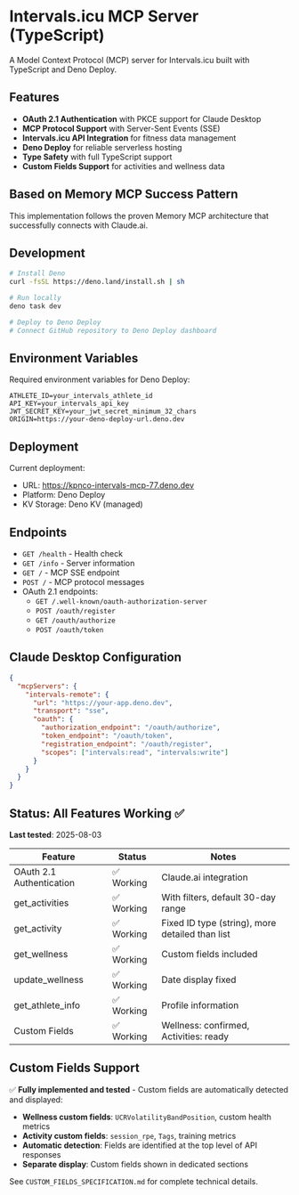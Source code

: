 # Intervals.icu MCP Server (TypeScript)

A Model Context Protocol (MCP) server for Intervals.icu built with TypeScript and Deno Deploy.

## Features

- **OAuth 2.1 Authentication** with PKCE support for Claude Desktop
- **MCP Protocol Support** with Server-Sent Events (SSE)
- **Intervals.icu API Integration** for fitness data management
- **Deno Deploy** for reliable serverless hosting
- **Type Safety** with full TypeScript support
- **Custom Fields Support** for activities and wellness data

## Based on Memory MCP Success Pattern

This implementation follows the proven Memory MCP architecture that successfully connects with Claude.ai.

## Development

```bash
# Install Deno
curl -fsSL https://deno.land/install.sh | sh

# Run locally
deno task dev

# Deploy to Deno Deploy
# Connect GitHub repository to Deno Deploy dashboard
```

## Environment Variables

Required environment variables for Deno Deploy:

```
ATHLETE_ID=your_intervals_athlete_id
API_KEY=your_intervals_api_key
JWT_SECRET_KEY=your_jwt_secret_minimum_32_chars
ORIGIN=https://your-deno-deploy-url.deno.dev
```

## Deployment

Current deployment:
- URL: https://kpnco-intervals-mcp-77.deno.dev
- Platform: Deno Deploy
- KV Storage: Deno KV (managed)

## Endpoints

- `GET /health` - Health check
- `GET /info` - Server information
- `GET /` - MCP SSE endpoint
- `POST /` - MCP protocol messages
- OAuth 2.1 endpoints:
  - `GET /.well-known/oauth-authorization-server`
  - `POST /oauth/register`
  - `GET /oauth/authorize` 
  - `POST /oauth/token`

## Claude Desktop Configuration

```json
{
  "mcpServers": {
    "intervals-remote": {
      "url": "https://your-app.deno.dev",
      "transport": "sse",
      "oauth": {
        "authorization_endpoint": "/oauth/authorize",
        "token_endpoint": "/oauth/token", 
        "registration_endpoint": "/oauth/register",
        "scopes": ["intervals:read", "intervals:write"]
      }
    }
  }
}
```

## Status: All Features Working ✅

**Last tested**: 2025-08-03

| Feature | Status | Notes |
|---------|--------|-------|
| OAuth 2.1 Authentication | ✅ Working | Claude.ai integration |
| get_activities | ✅ Working | With filters, default 30-day range |
| get_activity | ✅ Working | Fixed ID type (string), more detailed than list |
| get_wellness | ✅ Working | Custom fields included |
| update_wellness | ✅ Working | Date display fixed |
| get_athlete_info | ✅ Working | Profile information |
| Custom Fields | ✅ Working | Wellness: confirmed, Activities: ready |

## Custom Fields Support

✅ **Fully implemented and tested** - Custom fields are automatically detected and displayed:

- **Wellness custom fields**: `UCRVolatilityBandPosition`, custom health metrics
- **Activity custom fields**: `session_rpe`, `Tags`, training metrics  
- **Automatic detection**: Fields are identified at the top level of API responses
- **Separate display**: Custom fields shown in dedicated sections

See `CUSTOM_FIELDS_SPECIFICATION.md` for complete technical details.